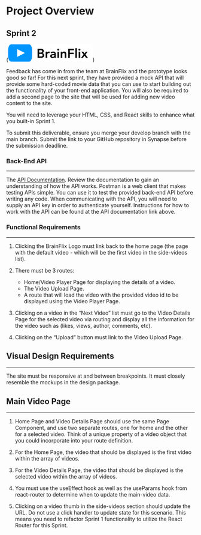 
# Project Overview

## Sprint 2

(![Alt text](src/assets/Logo/logo.svg))

Feedback has come in from the team at BrainFlix and the prototype looks good so far! For this next sprint, they have provided a mock API that will provide some hard-coded movie data that you can use to start building out the functionality of your front-end application. You will also be required to add a second page to the site that will be used for adding new video content to the site.

You will need to leverage your HTML, CSS, and React skills to enhance what you built-in Sprint 1.

To submit this deliverable, ensure you merge your develop branch with the main branch. Submit the link to your GitHub repository in Synapse before the submission deadline.


### Back-End API
***

The [API Documentation](https://project-2-api.herokuapp.com "The API Documentation").
Review the documentation to gain an understanding of how the API works.
Postman is a web client that makes testing APIs simple. You can use it to test the provided back-end API before writing any code.
When communicating with the API, you will need to supply an API key in order to authenticate yourself. Instructions for how to work with the API can be found at the API documentation link above.


### Functional Requirements
___

1. Clicking the BrainFlix Logo must link back to the home page (the page with the default video - which will be the first video in the side-videos list).

2. There must be 3 routes:
    - Home/Video Player Page for displaying the details of a video.
    - The Video Upload Page.
    - A route that will load the video with the provided video id to be displayed using the Video Player Page.

3. Clicking on a video in the “Next Video” list must go to the Video Details Page for the selected video via routing and display all the information for the video such as (likes, views, author, comments, etc).

4. Clicking on the “Upload” button must link to the Video Upload Page.

## Visual Design Requirements
___

The site must be responsive at and between breakpoints. It must closely resemble the mockups in the design package.

## Main Video Page
___

1. Home Page and Video Details Page should use the same Page Component, and use two separate routes, one for home and the other for a selected video. Think of a unique property of a video object that you could incorporate into your route definition.

2. For the Home Page, the video that should be displayed is the first video within the array of videos.

3. For the Video Details Page, the video that should be displayed is the selected video within the array of videos.

4. You must use the useEffect hook as well as the useParams hook from react-router to determine when to update the main-video data.

5. Clicking on a video thumb in the side-videos section should update the URL. Do not use a click handler to update state for this scenario. This means you need to refactor Sprint 1 functionality to utilize the React Router for this Sprint.